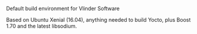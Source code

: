 Default build environment for Vlinder Software

Based on Ubuntu Xenial (16.04), anything needed to build Yocto, plus Boost 1.70 and the latest libsodium.

